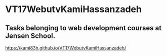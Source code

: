 # VT17WebutvKamiHassanzadeh

## Tasks belonging to web development courses at Jensen School.

https://kami83h.github.io/VT17WebutvKamiHassanzadeh/
